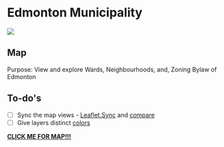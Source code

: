# Edmonton Municipality
![](Edmonton_Municipality.gif)
<br>
## Map
Purpose: View and explore Wards, Neighbourhoods, and, Zoning Bylaw of Edmonton<br>

## To-do's
- [ ] Sync the map views - [Leaflet.Sync](https://github.com/jieter/Leaflet.Sync) and [compare](http://bl.ocks.org/milkbread/7430798)
- [ ] Give layers distinct [colors](https://bost.ocks.org/mike/leaflet/)

[****CLICK ME FOR MAP!!!****](https://edmonton-open-data.github.io/Edmonton-Municipality-I/)
